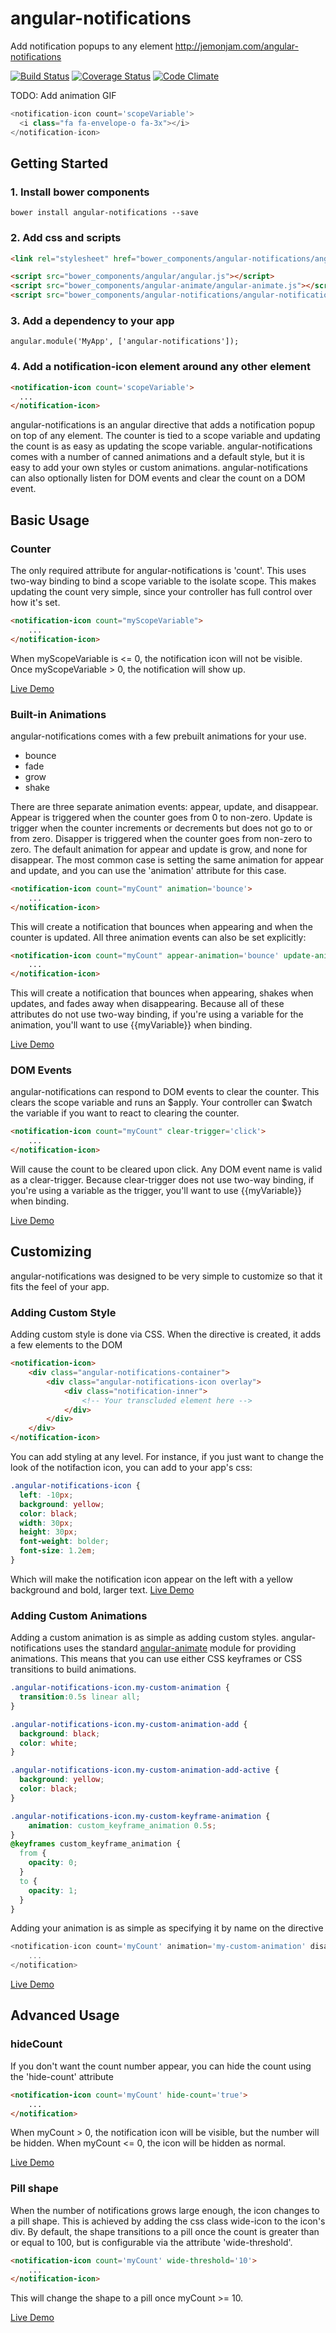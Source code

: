 # angular-notifications
Add notification popups to any element http://jemonjam.com/angular-notifications

[![Build Status](https://travis-ci.org/jacob-meacham/angular-notifications.svg?branch=develop)](https://travis-ci.org/jacob-meacham/angular-notifications)
[![Coverage Status](https://coveralls.io/repos/jacob-meacham/angular-notifications/badge.svg?branch=develop)](https://coveralls.io/r/jacob-meacham/angular-notifications?branch=develop)
[![Code Climate](https://codeclimate.com/github/jacob-meacham/grunt-lcov-merge/badges/gpa.svg)](https://codeclimate.com/github/jacob-meacham/grunt-lcov-merge)

TODO: Add animation GIF

```js
<notification-icon count='scopeVariable'>
  <i class="fa fa-envelope-o fa-3x"></i>
</notification-icon>
```

## Getting Started
### 1. Install bower components
```shell
bower install angular-notifications --save
```

### 2. Add css and scripts
```html
<link rel="stylesheet" href="bower_components/angular-notifications/angular-notifications.min.css">

<script src="bower_components/angular/angular.js"></script>
<script src="bower_components/angular-animate/angular-animate.js"></script>
<script src="bower_components/angular-notifications/angular-notifications.min.js"></script>
```

### 3. Add a dependency to your app
```
angular.module('MyApp', ['angular-notifications']);
```

### 4. Add a notification-icon element around any other element
```html
<notification-icon count='scopeVariable'>
  ...
</notification-icon>
```

angular-notifications is an angular directive that adds a notification popup on top of any element. The counter is tied to a scope variable and updating the count is as easy as updating the scope variable. angular-notifications comes with a number of canned animations and a default style, but it is easy to add your own styles or custom animations. angular-notifications can also optionally listen for DOM events and clear the count on a DOM event.

## Basic Usage

### Counter
The only required attribute for angular-notifications is 'count'. This uses two-way binding to bind a scope variable to the isolate scope. This makes updating the count very simple, since your controller has full control over how it's set.
```html
<notification-icon count="myScopeVariable">
    ...
</notification-icon>
```
When myScopeVariable is <= 0, the notification icon will not be visible. Once myScopeVariable > 0, the notification will show up.

[Live Demo](http://jemonjam.com/angular-notifications#basic)

### Built-in Animations
angular-notifications comes with a few prebuilt animations for your use.

* bounce
* fade
* grow
* shake

There are three separate animation events: appear, update, and disappear. Appear is triggered when the counter goes from 0 to non-zero. Update is trigger when the counter increments or decrements but does not go to or from zero. Disapper is triggered when the counter goes from non-zero to zero. The default animation for appear and update is grow, and none for disappear. The most common case is setting the same animation for appear and update, and you can use the 'animation' attribute for this case.

```html
<notification-icon count="myCount" animation='bounce'>
    ...
</notification-icon>
```
This will create a notification that bounces when appearing and when the counter is updated. All three animation events can also be set explicitly:

```html
<notification-icon count="myCount" appear-animation='bounce' update-animation='shake' disappear-animation='fade'>
    ...
</notification-icon>
```
This will create a notification that bounces when appearing, shakes when updates, and fades away when disappearing. Because all of these attributes do not use two-way binding, if you're using a variable for the animation, you'll want to use {{myVariable}} when binding.

[Live Demo](http://jemonjam.com/angular-notifications#animations)

### DOM Events
angular-notifications can respond to DOM events to clear the counter. This clears the scope variable and runs an $apply. Your controller can $watch the variable if you want to react to clearing the counter.

```html
<notification-icon count="myCount" clear-trigger='click'>
    ...
</notification-icon>
```
Will cause the count to be cleared upon click. Any DOM event name is valid as a clear-trigger. Because clear-trigger does not use two-way binding, if you're using a variable as the trigger, you'll want to use {{myVariable}} when binding.

[Live Demo](http://jemonjam.com/angular-notifications#dom-events)

## Customizing
angular-notifications was designed to be very simple to customize so that it fits the feel of your app.

### Adding Custom Style
Adding custom style is done via CSS. When the directive is created, it adds a few elements to the DOM
```html
<notification-icon>
    <div class="angular-notifications-container">
        <div class="angular-notifications-icon overlay">
            <div class="notification-inner">
                <!-- Your transcluded element here -->
            </div>
        </div>
    </div>
</notification-icon>
```

You can add styling at any level. For instance, if you just want to change the look of the notifaction icon, you can add to your app's css:

```css
.angular-notifications-icon {
  left: -10px;
  background: yellow;
  color: black;
  width: 30px;
  height: 30px;
  font-weight: bolder;
  font-size: 1.2em;
}
```
Which will make the notification icon appear on the left with a yellow background and bold, larger text.
[Live Demo](http://jemonjam.com/angular-notifications#custom-style)

### Adding Custom Animations
Adding a custom animation is as simple as adding custom styles. angular-notifications uses the standard [angular-animate](https://docs.angularjs.org/guide/animations) module for providing animations. This means that you can use either CSS keyframes or CSS transitions to build animations.

```css
.angular-notifications-icon.my-custom-animation {
  transition:0.5s linear all;
}

.angular-notifications-icon.my-custom-animation-add {
  background: black;
  color: white;
}

.angular-notifications-icon.my-custom-animation-add-active {
  background: yellow;
  color: black;
}

.angular-notifications-icon.my-custom-keyframe-animation {
    animation: custom_keyframe_animation 0.5s;
}
@keyframes custom_keyframe_animation {
  from {
    opacity: 0;
  }
  to {
    opacity: 1;
  }
}
```

Adding your animation is as simple as specifying it by name on the directive
```js
<notification-icon count='myCount' animation='my-custom-animation' disappear-animation='my-custom-keyframe-animation'>
    ...
</notification>
```
[Live Demo](http://jemonjam.com/angular-notifications#custom-style)

## Advanced Usage

### hideCount
If you don't want the count number appear, you can hide the count using the 'hide-count' attribute
```html
<notification-icon count='myCount' hide-count='true'>
    ...
</notification>
```
When myCount > 0, the notification icon will be visible, but the number will be hidden. When myCount <= 0, the icon will be hidden as normal.

[Live Demo](http://jemonjam.com/angular-notifications#hide-count)

### Pill shape
When the number of notifications grows large enough, the icon changes to a pill shape. This is achieved by adding the css class wide-icon to the icon's div. By default, the shape transitions to a pill once the count is greater than or equal to 100, but is configurable via the attribute 'wide-threshold'.
```html
<notification-icon count='myCount' wide-threshold='10'>
    ...
</notification-icon>
```
This will change the shape to a pill once myCount >= 10.

[Live Demo](http://jemonjam.com/angular-notifications#pill)

###